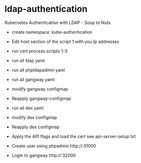 # ldap-authentication
Kubernetes Authentication with LDAP - Soup to Nuts
* create namespace: kube-authentication
* Edit host section of the script 1 with you Ip addresses
* run cert process scripts 1-3
* run all  ldap yaml
* run all phpldapadmin yaml
* run all gangway yaml
* modify gangway configmap
* Reapply gangway-configmap
* run all dex yaml
* modify dex configmap
* Reapply dex configmap
* Apply the API flags and load the cert see api-server-setup.txt


* Create user using phpadmin http://<Kubeadmin worker node ip>:31000
* Login to gangway http://<Kubeadmin worker node ip>:32000
